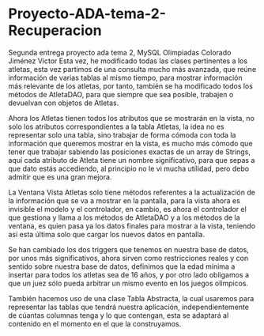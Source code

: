 # Proyecto-ADA-tema-2-Recuperacion
Segunda entrega proyecto ada tema 2, MySQL Olimpiadas Colorado Jiménez Víctor
Esta vez, he modificado todas las clases pertinentes a los atletas, esta vez partimos de una consulta
mucho más avanzada, que reúne información de varias tablas al mismo tiempo, para mostrar información 
más relevante de los atletas, por tanto, también se ha modificado todos los métodos de AtletaDAO, para que siempre que sea
posible, trabajen o devuelvan con objetos de Atletas. 

Ahora los Atletas tienen todos los atributos que se mostrarán en la vista, no solo 
los atributos correspondientes a la tabla Atletas, la idea no es representar solo una tabla, 
sino trabajar de forma cómoda con toda la información que queremos mostrar en la vista, es mucho más 
cómodo que tener que trabajar sabiendo las posiciones exactas de un array de Strings, aquí cada atributo de Atleta
tiene un nombre significativo, para que sepas a que dato estás accediendo, al principio no le vi mucha utilidad, 
pero debo admitir que es una gran mejora.

La Ventana Vista Atletas solo tiene métodos referentes a la actualización de la información que se va a mostrar en la pantalla,
para la vista ahora es invisible el modelo y el controlador, en cambio, es ahora el controlador el que gestiona y llama a los métodos de AtletaDAO y a los métodos de la ventana, es quien pasa ya los datos finales para mostrar a la vista, teniendo así
esta última solo que cargar los nuevos datos en pantalla.

Se han cambiado los dos triggers que tenemos en nuestra base de datos, por unos más significativos,
ahora sirven como restricciones reales y con sentido sobre nuestra base de datos, definimos que la  edad mínima a insertar para todos los atletas sea de 16 años, y por otro lado obligamos a que un juez sólo pueda arbitrar un mismo evento en los juegos olímpicos.

También hacemos uso de una clase Tabla Abstracta, la cual usaremos para representar las tablas que tendrá nuestra aplicación, independientemente de cúantas columnas tenga y lo que contengan, esta se adaptará al contenido en el momento en el que la construyamos.

